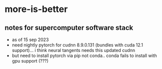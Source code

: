 # more-is-better

## notes for supercomputer software stack

* as of 15 sep 2023
* need nightly pytorch for cudnn 8.9.0.131 (bundles with cuda 12.1 support)... i think neural tangents needs this updated cudnn
* but need to install pytorch via pip not conda.. conda fails to install with gpu support (???)